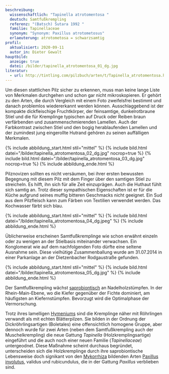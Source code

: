 ```yaml
---
beschreibung:
  wissenschaftlich: "Tapinella atrotomentosa "
  deutsch: Samtfußkrempling
  referenz: "(Batsch) Šutara 1992 "
  familie: Tapinellaceae
  synonym: "Synonym: Paxillus atrotometosus"
  erlaeuterung: atrotometosa = schwarzsamtig
profil:
  aktualisiert: 2020-09-11
  autor_in: Dieter Gewalt
hauptbild:
  anzeige: true
  datei: /bilder/tapinella_atrotomentosa_01_dg.jpg
literatur:
  - url: http://tintling.com/pilzbuch/arten/t/Tapinella_atrotomentosa.html
---
```

Um diesen stattlichen Pilz sicher zu erkennen, muss man keine lange Liste von Merkmalen durchgehen und schon gar nicht mikroskopieren. Er gehört zu den Arten, die durch Vergleich mit einem Foto zweifelsfrei bestimmt und danach problemlos wiedererkannt werden können. Ausschlaggebend ist der kompakte dickfleischige Fruchtkörper, der feinsamtige, dunkelrotbraune Stiel und die für Kremplinge typischen auf Druck oder Reiben braun verfärbenden und zusammenschmierenden Lamellen. Auch der Farbkontrast zwischen Stiel und den bogig herablaufenden Lamellen und der zumindest jung eingerollte Hutrand gehören zu seinen auffälligen Merkmalen.

{% include abbildung_start.html stil="mittel" %}
{% include bild.html datei="/bilder/tapinella_atrotomentosa_02_dg.jpg" nocrop=true %}
{% include bild.html datei="/bilder/tapinella_atrotomentosa_03_dg.jpg" nocrop=true %}
{% include abbildung_ende.html %}

Pilznovizen sollten es nicht versäumen, bei ihrer ersten bewussten Begegnung mit diesem  Pilz mit dem Finger über den samtigen Stiel zu streicheln. Es hilft, ihn sich für alle Zeit einzuprägen. Auch die Huthaut fühlt sich samtig an. Trotz dieser sympathischen Eigenschaften ist er für die Küche aufgrund seines muffig bitteren Geschmacks nicht geeignet. Ein Sud aus dem Pilzfleisch kann zum Färben von Textilien verwendet werden. Das Kochwasser färbt sich blau.

{% include abbildung_start.html stil="mittel" %}
{% include bild.html datei="/bilder/tapinella_atrotomentosa_04_dg.jpeg" %}
{% include abbildung_ende.html %}

Üblicherweise erscheinen Samtfußkremplinge wie schon erwähnt einzeln oder zu wenigen an der Stielbasis miteinander verwachsen. Ein Konglomerat wie auf dem nachfolgenden Foto dürfte eine seltene Ausnahme sein. Diese vielhütige Zusammenballung wurde am 31.07.2014 in einer Parkanlage an der Dietzenbacher Rodgaustraße gefunden.

{% include abbildung_start.html stil="mittel" %}
{% include bild.html datei="/bilder/tapinella_atrotomentosa_05_dg.jpg" %}
{% include abbildung_ende.html %}

Der Samtfußkrempling wächst [saprobiontisch](saprobiontisch "Glossar") an Nadelholzstümpfen. In der Rhein-Main-Ebene, wo die Kiefer gegenüber der Fichte dominiert, am häufigsten an Kiefernstümpfen. Bevorzugt wird die Optimalphase der Vermorschung. 

Trotz ihres lamelligen [Hymeniums](Hymenium "Glossar") sind die Kremplinge näher mit Röhrlingen verwandt als mit echten Blätterpilzen. Sie bilden in der Ordnung der Dickröhrlingsartigen (Boletales) eine offensichtlich homogene Gruppe, aber dennoch wurde für zwei Arten (neben dem Samtfußkrempling auch der Muschelkrempling) die neue Gattung *Tapinella* (Holzkremplingsartige) eingeführt und die auch noch einer neuen Familie (*Tapinellaceae*) untergeodnet. Diese Maßnahme scheint durchaus begründet, unterscheiden sich die Holzkremplinge durch ihre saprobiontische Lebensweise doch signikant von den [Mykorrhiza](Mykorrhiza "Glossar") bildenden Arten [Paxillus involutus](/pilze/paxillus-involutus-kahler-krempling), validus und rubicundulus, die in der Gattung *Paxillus* verblieben sind.